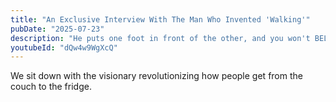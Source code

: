 ```yaml
---
title: "An Exclusive Interview With The Man Who Invented 'Walking'"
pubDate: "2025-07-23"
description: "He puts one foot in front of the other, and you won't BELIEVE what happens next."
youtubeId: "dQw4w9WgXcQ"
---
```


We sit down with the visionary revolutionizing how people get from the couch to the fridge.